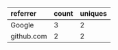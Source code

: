 | referrer   | count | uniques |
| :--------- | :---- | :------ |
| Google     | 3     | 2       |
| github.com | 2     | 2       |
